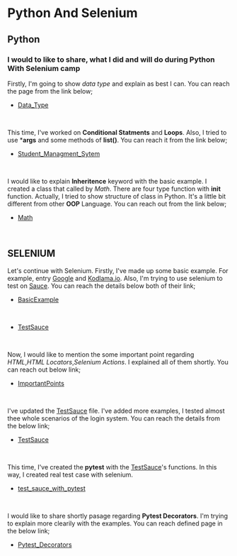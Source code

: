 # Python And Selenium

## Python

### I would to like to share, what I did and will do during **Python With Selenium** camp

Firstly, I'm going to show *data type* and explain as best I can. You can reach the page from the link below;
</br>

- [Data_Type](https://github.com/alperengokbak/PythonWithSelenium/blob/main/dataType.py)
</br>

This time, I've worked on **Conditional Statments** and **Loops**. Also, I tried to use ***args** and some methods of **list()**. You can reach it from the link below;
</br>

- [Student_Managment_Sytem](https://github.com/alperengokbak/PythonWithSelenium/blob/main/studentManagmentSystem.py)
</br>

I would like to explain **Inheritence** keyword with the basic example. I created a class that called by *Math*. There are four type function with **init** function. Actually, I tried to show structure of class in Python. It's a little bit different from other **OOP** Language. You can reach out from the link below;
</br>

- [Math](https://github.com/alperengokbak/PythonWithSelenium/blob/main/Maths.py)
</br>

## SELENIUM

Let's continue with Selenium. Firstly, I've made up some basic example. For example, entry [Google](https://www.google.com) and [Kodlama.io](https://www.kodlama.io). Also, I'm trying to use selenium to test on [Sauce](https://www.saucedemo.com). You can reach the details below both of their link;
</br>

- [BasicExample](https://github.com/alperengokbak/PythonWithSelenium/blob/main/Selenium/seleniumExample.py)
</br>

- [TestSauce](https://github.com/alperengokbak/PythonWithSelenium/blob/main/Selenium/testSauce.py)
</br>

Now, I would like to mention the some important point regarding *HTML*,*HTML Locators*,*Selenium Actions*. I explained all of them shortly. You can reach out below link;
</br>

- [ImportantPoints](https://github.com/alperengokbak/PythonWithSelenium/blob/main/Selenium/ImportantPoint.md)
</br>

I've updated the [TestSauce](https://github.com/alperengokbak/PythonWithSelenium/blob/main/Selenium/testSauce.py) file. I've added more examples, I tested almost thee whole scenarios of the login system. You can reach the details from the below link;
</br>

- [TestSauce](https://github.com/alperengokbak/PythonWithSelenium/blob/main/Selenium/testSauce.py)
</br>

This time, I've created the **pytest** with the [TestSauce](https://github.com/alperengokbak/PythonWithSelenium/blob/main/Selenium/testSauce.py)'s functions. In this way, I created real test case with selenium.
</br>

- [test_sauce_with_pytest](https://github.com/alperengokbak/PythonWithSelenium/blob/main/Selenium/test_sauce.py)

</br>

I would like to share shortly pasage regarding **Pytest Decorators**. I'm trying to explain more clearily with the examples. You can reach defined page in the below link;
</br>

- [Pytest_Decorators](https://github.com/alperengokbak/PythonWithSelenium/blob/main/Selenium/pytestDecorators.md)
